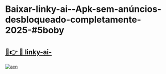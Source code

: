 # Baixar-linky-ai--Apk-sem-anúncios-desbloqueado-completamente-2025-#5boby

# <h2><a href="https://ainizakaria.my?title=linky-ai-&ref=24M">🔗👉 🔴 linky-ai-</a></h2>

[![acn](https://github.com/user-attachments/assets/0f9c940e-d8b0-45ae-aac7-cd30a18b3e1c)](https://ainizakaria.my?title=linky-ai-&ref=24M)

